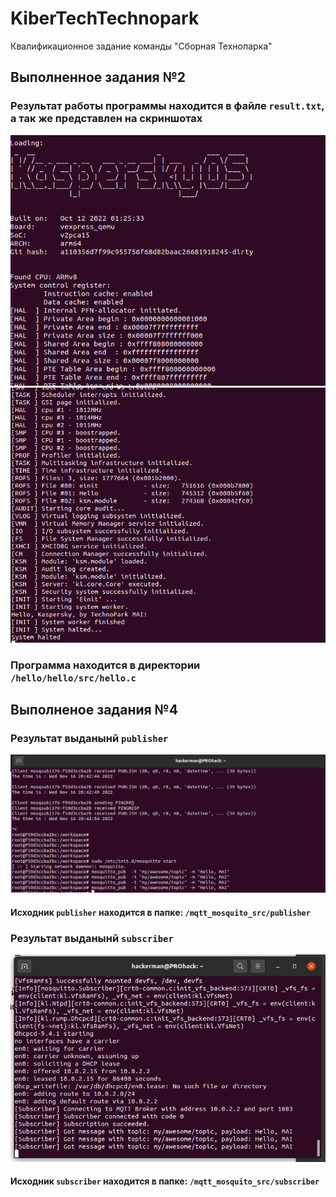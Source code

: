 # KiberTechTechnopark

Квалификационное задание команды "Сборная Технопарка"

## Выполненное задания №2
### Результат работы программы находится в файле `result.txt`, а так же представлен на скриншотах

![Alt text](https://github.com/KapitanNemondo/KsperskyOS/blob/master/hello/Hello_1.png)
![Alt text](https://github.com/KapitanNemondo/KsperskyOS/blob/master/hello/Hello_2.png)

### Программа находится в директории `/hello/hello/src/hello.c`

## Выполненое задания №4
### Результат выданынй `publisher`
![Alt_yexy](https://github.com/KapitanNemondo/KsperskyOS/blob/master/mqtt_mosquito_src/publisher.jpg)

#### Исходник `publisher` находится в папке: `/mqtt_mosquito_src/publisher`

### Результат выданынй `subscriber`
![Alt_text](https://github.com/KapitanNemondo/KsperskyOS/blob/master/mqtt_mosquito_src/subscriber.jpg)

#### Исходник `subscriber` находится в папке: `/mqtt_mosquito_src/subscriber`
